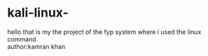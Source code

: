 # kali-linux-
hello that is my the project of the fyp system where i used the linux command.
<br>
author:kamran khan
